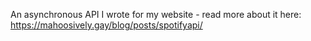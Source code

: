 An asynchronous API I wrote for my website - read more about it here:
https://mahoosively.gay/blog/posts/spotifyapi/
